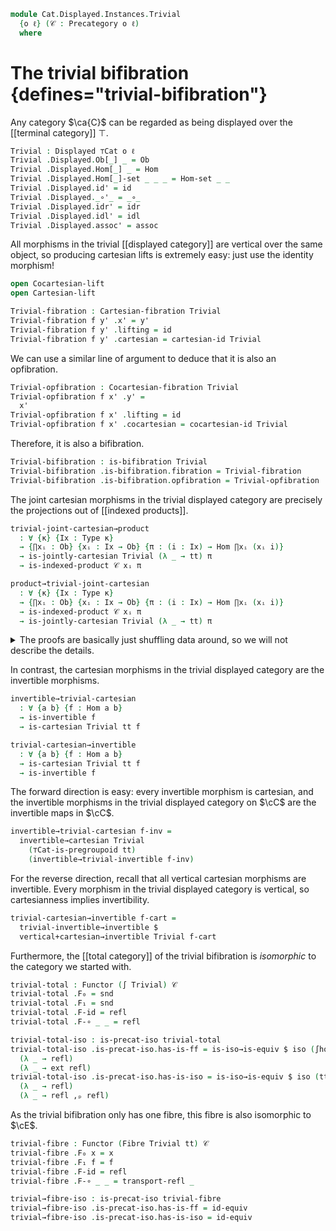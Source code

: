 <!--
```agda
open import Cat.Displayed.Cartesian.Joint
open import Cat.Functor.Equivalence.Path
open import Cat.Instances.Shape.Terminal
open import Cat.Diagram.Product.Indexed
open import Cat.Displayed.Bifibration
open import Cat.Displayed.Cocartesian
open import Cat.Displayed.Cartesian
open import Cat.Functor.Equivalence
open import Cat.Displayed.Fibre
open import Cat.Displayed.Total
open import Cat.Displayed.Base
open import Cat.Prelude

import Cat.Displayed.Morphism
import Cat.Reasoning
```
-->

```agda
module Cat.Displayed.Instances.Trivial
  {o ℓ} (𝒞 : Precategory o ℓ)
  where
```

<!--
```agda
open Cat.Reasoning 𝒞
open Functor
open ∫Hom

private variable
  a b : Ob
  f g : Hom a b

private module ⊤Cat = Cat.Reasoning ⊤Cat
```
-->

# The trivial bifibration {defines="trivial-bifibration"}

Any category $\ca{C}$ can be regarded as being displayed over the
[[terminal category]] $\top$.

```agda
Trivial : Displayed ⊤Cat o ℓ
Trivial .Displayed.Ob[_] _ = Ob
Trivial .Displayed.Hom[_] _ = Hom
Trivial .Displayed.Hom[_]-set _ _ _ = Hom-set _ _
Trivial .Displayed.id' = id
Trivial .Displayed._∘'_ = _∘_
Trivial .Displayed.idr' = idr
Trivial .Displayed.idl' = idl
Trivial .Displayed.assoc' = assoc
```

<!--
```agda
module Trivial where
  open Cat.Displayed.Morphism Trivial public


trivial-invertible→invertible
  : ∀ {tt-inv : ⊤Cat.is-invertible tt}
  → Trivial.is-invertible[ tt-inv ] f
  → is-invertible f
trivial-invertible→invertible f-inv =
  make-invertible f.inv' f.invl' f.invr'
  where module f = Trivial.is-invertible[_] f-inv

invertible→trivial-invertible
  : ∀ {tt-inv : ⊤Cat.is-invertible tt}
  → is-invertible f
  → Trivial.is-invertible[ tt-inv ] f
invertible→trivial-invertible {tt-inv = tt-inv} f-inv =
  Trivial.make-invertible[ tt-inv ] f.inv f.invl f.invr
  where module f = is-invertible f-inv
```
-->

All morphisms in the trivial [[displayed category]] are vertical over
the same object, so producing cartesian lifts is extremely easy: just
use the identity morphism!

```agda
open Cocartesian-lift
open Cartesian-lift

Trivial-fibration : Cartesian-fibration Trivial
Trivial-fibration f y' .x' = y'
Trivial-fibration f y' .lifting = id
Trivial-fibration f y' .cartesian = cartesian-id Trivial
```

We can use a similar line of argument to deduce that it is also an opfibration.

```agda
Trivial-opfibration : Cocartesian-fibration Trivial
Trivial-opfibration f x' .y' =
  x'
Trivial-opfibration f x' .lifting = id
Trivial-opfibration f x' .cocartesian = cocartesian-id Trivial
```

Therefore, it is also a bifibration.

```agda
Trivial-bifibration : is-bifibration Trivial
Trivial-bifibration .is-bifibration.fibration = Trivial-fibration
Trivial-bifibration .is-bifibration.opfibration = Trivial-opfibration
```

The joint cartesian morphisms in the trivial displayed category
are precisely the projections out of [[indexed products]].

```agda
trivial-joint-cartesian→product
  : ∀ {κ} {Ix : Type κ}
  → {∏xᵢ : Ob} {xᵢ : Ix → Ob} {π : (i : Ix) → Hom ∏xᵢ (xᵢ i)}
  → is-jointly-cartesian Trivial (λ _ → tt) π
  → is-indexed-product 𝒞 xᵢ π

product→trivial-joint-cartesian
  : ∀ {κ} {Ix : Type κ}
  → {∏xᵢ : Ob} {xᵢ : Ix → Ob} {π : (i : Ix) → Hom ∏xᵢ (xᵢ i)}
  → is-indexed-product 𝒞 xᵢ π
  → is-jointly-cartesian Trivial (λ _ → tt) π
```

<details>
<summary>The proofs are basically just shuffling data around,
so we will not describe the details.
</summary>

```agda
trivial-joint-cartesian→product {xᵢ = xᵢ} {π = π} π-cart =
  π-product
  where
    module π = is-jointly-cartesian π-cart
    open is-indexed-product

    π-product : is-indexed-product 𝒞 xᵢ π
    π-product .tuple fᵢ = π.universal tt fᵢ
    π-product .commute = π.commutes tt _ _
    π-product .unique fᵢ p = π.unique _ p

product→trivial-joint-cartesian {xᵢ = xᵢ} {π = π} π-product =
  π-cart
  where
    module π = is-indexed-product π-product
    open is-jointly-cartesian

    π-cart : is-jointly-cartesian Trivial (λ _ → tt) π
    π-cart .universal tt fᵢ = π.tuple fᵢ
    π-cart .commutes tt fᵢ ix = π.commute
    π-cart .unique other p = π.unique _ p
```
</details>

In contrast, the cartesian morphisms in the trivial displayed category
are the invertible morphisms.

```agda
invertible→trivial-cartesian
  : ∀ {a b} {f : Hom a b}
  → is-invertible f
  → is-cartesian Trivial tt f

trivial-cartesian→invertible
  : ∀ {a b} {f : Hom a b}
  → is-cartesian Trivial tt f
  → is-invertible f
```

The forward direction is easy: every invertible morphism is cartesian,
and the invertible morphisms in the trivial displayed category on $\cC$ are
the invertible maps in $\cC$.

```agda
invertible→trivial-cartesian f-inv =
  invertible→cartesian Trivial
    (⊤Cat-is-pregroupoid tt)
    (invertible→trivial-invertible f-inv)
```

For the reverse direction, recall that all vertical cartesian morphisms
are invertible. Every morphism in the trivial displayed category is vertical,
so cartesianness implies invertibility.

```agda
trivial-cartesian→invertible f-cart =
  trivial-invertible→invertible $
  vertical+cartesian→invertible Trivial f-cart
```


Furthermore, the [[total category]] of the trivial bifibration is *isomorphic*
to the category we started with.

```agda
trivial-total : Functor (∫ Trivial) 𝒞
trivial-total .F₀ = snd
trivial-total .F₁ = snd
trivial-total .F-id = refl
trivial-total .F-∘ _ _ = refl

trivial-total-iso : is-precat-iso trivial-total
trivial-total-iso .is-precat-iso.has-is-ff = is-iso→is-equiv $ iso (∫hom tt)
  (λ _ → refl)
  (λ _ → ext refl)
trivial-total-iso .is-precat-iso.has-is-iso = is-iso→is-equiv $ iso (tt ,_)
  (λ _ → refl)
  (λ _ → refl ,ₚ refl)
```

As the trivial bifibration only has one fibre, this fibre is also
isomorphic to $\cE$.

```agda
trivial-fibre : Functor (Fibre Trivial tt) 𝒞
trivial-fibre .F₀ x = x
trivial-fibre .F₁ f = f
trivial-fibre .F-id = refl
trivial-fibre .F-∘ _ _ = transport-refl _

trivial→fibre-iso : is-precat-iso trivial-fibre
trivial→fibre-iso .is-precat-iso.has-is-ff = id-equiv
trivial→fibre-iso .is-precat-iso.has-is-iso = id-equiv
```
